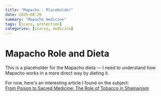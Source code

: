 ```yaml
---
title: "Mapacho - Placeholder"
date: 2025-08-29
summary: "Mapacho medicine"
tags: [icaro, protection]
categories: [icaros, medicina]
---
```


# Mapacho Role and Dieta

This is a placeholder for the Mapacho dieta — I need to understand how Mapacho works in a more direct way by dieting it.  

For now, here's an interesting article I found on the subject:  
[From Poison to Sacred Medicine: The Role of Tobacco in Shamanism](https://realitysandwich.com/tobacco-demonized-poison-to-sacred-medicine/)
